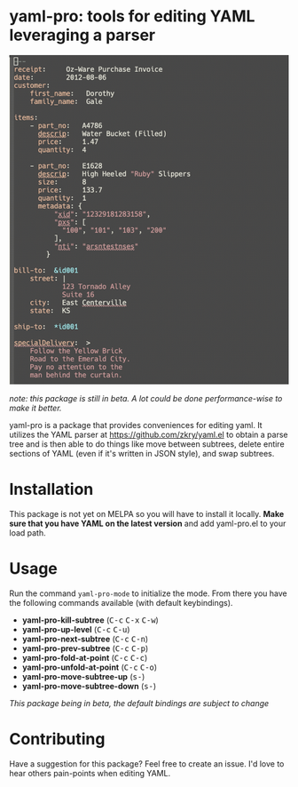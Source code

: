 # yaml-pro: tools for editing YAML leveraging a parser

![screenshot](./docs/screenshot.gif)

*note: this package is still in beta. A lot could be done
performance-wise to make it better.*

yaml-pro is a package that provides conveniences for editing yaml.  It
utilizes the YAML parser at https://github.com/zkry/yaml.el to obtain
a parse tree and is then able to do things like move between subtrees,
delete entire sections of YAML (even if it's written in JSON style),
and swap subtrees.

# Installation

This package is not yet on MELPA so you will have to install it
locally.  **Make sure that you have YAML on the latest version** and
add yaml-pro.el to your load path.

# Usage

Run the command `yaml-pro-mode` to initialize the mode. From there you
have the following commands available (with default keybindings).

- **yaml-pro-kill-subtree** (<kbd>C-c</kbd> <kbd>C-x</kbd> <kbd>C-w</kbd>)
- **yaml-pro-up-level** (<kbd>C-c</kbd> <kbd>C-u</kbd>)
- **yaml-pro-next-subtree** (<kbd>C-c</kbd> <kbd>C-n</kbd>)
- **yaml-pro-prev-subtree** (<kbd>C-c</kbd> <kbd>C-p</kbd>)
- **yaml-pro-fold-at-point** (<kbd>C-c</kbd> <kbd>C-c</kbd>)
- **yaml-pro-unfold-at-point** (<kbd>C-c</kbd> <kbd>C-o</kbd>)
- **yaml-pro-move-subtree-up** (<kbd>s-<up></kbd>)
- **yaml-pro-move-subtree-down** (<kbd>s-<down></kbd>)

*This package being in beta, the default bindings are subject to change*

# Contributing

Have a suggestion for this package? Feel free to create an issue. I'd
love to hear others pain-points when editing YAML.
